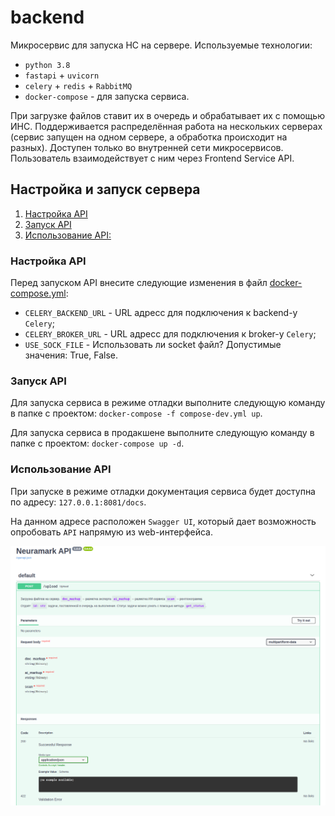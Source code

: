 # backend

Микросервис для запуска НС на сервере. Используемые технологии:
* `python 3.8`
* `fastapi` + `uvicorn`
* `celery` + `redis` + `RabbitMQ`
* `docker-compose` - для запуска сервиса.

При загрузке файлов ставит их в очередь и обрабатывает их с помощью ИНС.
Поддерживается распределённая работа на нескольких серверах (сервис запущен на одном сервере, а обработка происходит на разных).
Доступен только во внутренней сети микросервисов. Пользователь взаимодействует с ним через Frontend Service API.

## Настройка и запуск сервера

1. [Настройка API](#настройка-API)
1. [Запуск API](#запуск-API)
1. [Использование API:](#использование-API)

### Настройка API

Перед запуском API внесите следующие изменения в файл [docker-compose.yml](docker-compose.yml):

* `CELERY_BACKEND_URL` - URL адресс для подключения к backend-у `Celery`;
* `CELERY_BROKER_URL` - URL адресс для подключения к broker-у `Celery`;
* `USE_SOCK_FILE` - Использовать ли socket файл? Допустимые значения: True, False.

### Запуск API

Для запуска сервиса в режиме отладки выполните следующую команду в папке с проектом: `docker-compose -f compose-dev.yml up`.

Для запуска сервиса в продакшене выполните следующую команду в папке с проектом: `docker-compose up -d`.

### Использование API

При запуске в режиме отладки документация сервиса будет доступна по адресу: `127.0.0.1:8081/docs`.

На данном адресе расположен `Swagger UI`, который дает возможность опробовать `API` напрямую из web-интерфейса.

![screenshoot](screenshoot.png)
